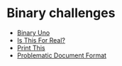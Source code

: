 # Binary challenges

- [Binary Uno](./Binary%20Uno/README.md)
- [Is This For Real?](./Is%20This%20For%20Real?/README.md)
- [Print This](./Print%20This/README.md)
- [Problematic Document Format](./Problematic%20Document%20Format/README.md)